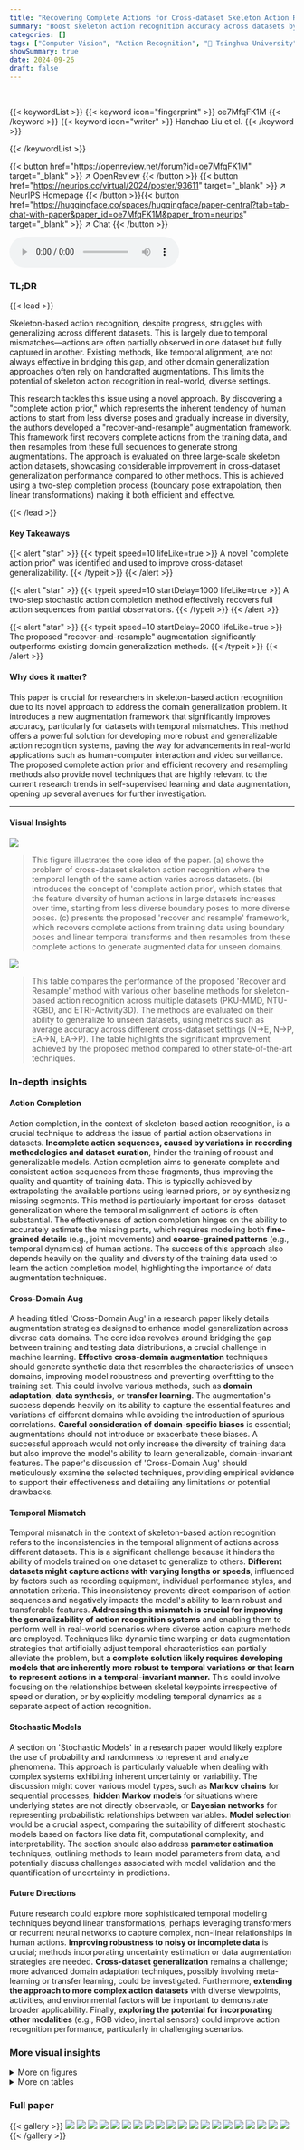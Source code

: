 ```yaml
---
title: "Recovering Complete Actions for Cross-dataset Skeleton Action Recognition"
summary: "Boost skeleton action recognition accuracy across datasets by recovering complete actions and resampling; outperforms existing methods."
categories: []
tags: ["Computer Vision", "Action Recognition", "🏢 Tsinghua University",]
showSummary: true
date: 2024-09-26
draft: false
---
```


<br>

{{< keywordList >}}
{{< keyword icon="fingerprint" >}} oe7MfqFK1M {{< /keyword >}}
{{< keyword icon="writer" >}} Hanchao Liu et el. {{< /keyword >}}
 
{{< /keywordList >}}

{{< button href="https://openreview.net/forum?id=oe7MfqFK1M" target="_blank" >}}
↗ OpenReview
{{< /button >}}
{{< button href="https://neurips.cc/virtual/2024/poster/93611" target="_blank" >}}
↗ NeurIPS Homepage
{{< /button >}}{{< button href="https://huggingface.co/spaces/huggingface/paper-central?tab=tab-chat-with-paper&paper_id=oe7MfqFK1M&paper_from=neurips" target="_blank" >}}
↗ Chat
{{< /button >}}



<audio controls>
    <source src="https://ai-paper-reviewer.com/oe7MfqFK1M/podcast.wav" type="audio/wav">
    Your browser does not support the audio element.
</audio>


### TL;DR


{{< lead >}}

Skeleton-based action recognition, despite progress, struggles with generalizing across different datasets.  This is largely due to temporal mismatches—actions are often partially observed in one dataset but fully captured in another.  Existing methods, like temporal alignment, are not always effective in bridging this gap, and other domain generalization approaches often rely on handcrafted augmentations. This limits the potential of skeleton action recognition in real-world, diverse settings.

This research tackles this issue using a novel approach. By discovering a "complete action prior," which represents the inherent tendency of human actions to start from less diverse poses and gradually increase in diversity, the authors developed a "recover-and-resample" augmentation framework. This framework first recovers complete actions from the training data, and then resamples from these full sequences to generate strong augmentations.  The approach is evaluated on three large-scale skeleton action datasets, showcasing considerable improvement in cross-dataset generalization performance compared to other methods.  This is achieved using a two-step completion process (boundary pose extrapolation, then linear transformations) making it both efficient and effective.

{{< /lead >}}


#### Key Takeaways

{{< alert "star" >}}
{{< typeit speed=10 lifeLike=true >}} A novel "complete action prior" was identified and used to improve cross-dataset generalizability. {{< /typeit >}}
{{< /alert >}}

{{< alert "star" >}}
{{< typeit speed=10 startDelay=1000 lifeLike=true >}} A two-step stochastic action completion method effectively recovers full action sequences from partial observations. {{< /typeit >}}
{{< /alert >}}

{{< alert "star" >}}
{{< typeit speed=10 startDelay=2000 lifeLike=true >}} The proposed "recover-and-resample" augmentation significantly outperforms existing domain generalization methods. {{< /typeit >}}
{{< /alert >}}

#### Why does it matter?
This paper is crucial for researchers in skeleton-based action recognition due to its novel approach to address the domain generalization problem.  It introduces a new augmentation framework that significantly improves accuracy, particularly for datasets with temporal mismatches. This method offers a powerful solution for developing more robust and generalizable action recognition systems, paving the way for advancements in real-world applications such as human-computer interaction and video surveillance.  The proposed complete action prior and efficient recovery and resampling methods also provide novel techniques that are highly relevant to the current research trends in self-supervised learning and data augmentation, opening up several avenues for further investigation.

------
#### Visual Insights



![](https://ai-paper-reviewer.com/oe7MfqFK1M/figures_1_1.jpg)

> This figure illustrates the core idea of the paper. (a) shows the problem of cross-dataset skeleton action recognition where the temporal length of the same action varies across datasets. (b) introduces the concept of 'complete action prior', which states that the feature diversity of human actions in large datasets increases over time, starting from less diverse boundary poses to more diverse poses. (c) presents the proposed 'recover and resample' framework, which recovers complete actions from training data using boundary poses and linear temporal transforms and then resamples from these complete actions to generate augmented data for unseen domains.





![](https://ai-paper-reviewer.com/oe7MfqFK1M/tables_6_1.jpg)

> This table compares the performance of the proposed 'Recover and Resample' method with various other baseline methods for skeleton-based action recognition across multiple datasets (PKU-MMD, NTU-RGBD, and ETRI-Activity3D).  The methods are evaluated on their ability to generalize to unseen datasets, using metrics such as average accuracy across different cross-dataset settings (N→E, N→P, EA→N, EA→P). The table highlights the significant improvement achieved by the proposed method compared to other state-of-the-art techniques.





### In-depth insights


#### Action Completion
Action completion, in the context of skeleton-based action recognition, is a crucial technique to address the issue of partial action observations in datasets.  **Incomplete action sequences, caused by variations in recording methodologies and dataset curation**, hinder the training of robust and generalizable models.  Action completion aims to generate complete and consistent action sequences from these fragments, thus improving the quality and quantity of training data.  This is typically achieved by extrapolating the available portions using learned priors, or by synthesizing missing segments.  This method is particularly important for cross-dataset generalization where the temporal misalignment of actions is often substantial.  The effectiveness of action completion hinges on the ability to accurately estimate the missing parts, which requires modeling both **fine-grained details** (e.g., joint movements) and **coarse-grained patterns** (e.g., temporal dynamics) of human actions.  The success of this approach also depends heavily on the quality and diversity of the training data used to learn the action completion model, highlighting the importance of data augmentation techniques.

#### Cross-Domain Aug
A heading titled 'Cross-Domain Aug' in a research paper likely details augmentation strategies designed to enhance model generalization across diverse data domains.  The core idea revolves around bridging the gap between training and testing data distributions, a crucial challenge in machine learning.  **Effective cross-domain augmentation** techniques should generate synthetic data that resembles the characteristics of unseen domains, improving model robustness and preventing overfitting to the training set. This could involve various methods, such as **domain adaptation**, **data synthesis**, or **transfer learning**. The augmentation's success depends heavily on its ability to capture the essential features and variations of different domains while avoiding the introduction of spurious correlations. **Careful consideration of domain-specific biases** is essential; augmentations should not introduce or exacerbate these biases.  A successful approach would not only increase the diversity of training data but also improve the model's ability to learn generalizable, domain-invariant features. The paper's discussion of 'Cross-Domain Aug' should meticulously examine the selected techniques, providing empirical evidence to support their effectiveness and detailing any limitations or potential drawbacks.

#### Temporal Mismatch
Temporal mismatch in the context of skeleton-based action recognition refers to the inconsistencies in the temporal alignment of actions across different datasets.  This is a significant challenge because it hinders the ability of models trained on one dataset to generalize to others.  **Different datasets might capture actions with varying lengths or speeds**, influenced by factors such as recording equipment, individual performance styles, and annotation criteria. This inconsistency prevents direct comparison of action sequences and negatively impacts the model's ability to learn robust and transferable features.  **Addressing this mismatch is crucial for improving the generalizability of action recognition systems** and enabling them to perform well in real-world scenarios where diverse action capture methods are employed.  Techniques like dynamic time warping or data augmentation strategies that artificially adjust temporal characteristics can partially alleviate the problem, but **a complete solution likely requires developing models that are inherently more robust to temporal variations or that learn to represent actions in a temporal-invariant manner.** This could involve focusing on the relationships between skeletal keypoints irrespective of speed or duration, or by explicitly modeling temporal dynamics as a separate aspect of action recognition.

#### Stochastic Models
A section on 'Stochastic Models' in a research paper would likely explore the use of probability and randomness to represent and analyze phenomena.  This approach is particularly valuable when dealing with complex systems exhibiting inherent uncertainty or variability.  The discussion might cover various model types, such as **Markov chains** for sequential processes, **hidden Markov models** for situations where underlying states are not directly observable, or **Bayesian networks** for representing probabilistic relationships between variables.  **Model selection** would be a crucial aspect, comparing the suitability of different stochastic models based on factors like data fit, computational complexity, and interpretability. The section should also address **parameter estimation** techniques, outlining methods to learn model parameters from data, and potentially discuss challenges associated with model validation and the quantification of uncertainty in predictions.

#### Future Directions
Future research could explore more sophisticated temporal modeling techniques beyond linear transformations, perhaps leveraging transformers or recurrent neural networks to capture complex, non-linear relationships in human actions.  **Improving robustness to noisy or incomplete data** is crucial; methods incorporating uncertainty estimation or data augmentation strategies are needed.  **Cross-dataset generalization** remains a challenge; more advanced domain adaptation techniques, possibly involving meta-learning or transfer learning, could be investigated.  Furthermore,  **extending the approach to more complex action datasets** with diverse viewpoints, activities, and environmental factors will be important to demonstrate broader applicability.  Finally, **exploring the potential for incorporating other modalities** (e.g., RGB video, inertial sensors) could improve action recognition performance, particularly in challenging scenarios.


### More visual insights

<details>
<summary>More on figures
</summary>


![](https://ai-paper-reviewer.com/oe7MfqFK1M/figures_3_1.jpg)

> This figure illustrates the recover-and-resample augmentation framework.  It shows how the system learns boundary poses and linear transforms from the training data. Then, for a given input skeleton action, it uses boundary pose-conditioned extrapolation to recover a complete action. Finally, it applies a learned linear transformation and resamples the data to augment the training set. The process aims to generate strong augmentations for unseen domains by addressing temporal mismatch in action sequences.


![](https://ai-paper-reviewer.com/oe7MfqFK1M/figures_7_1.jpg)

> This figure visualizes the linear transform matrices obtained through clustering.  The matrices represent learned transformations applied to skeleton action sequences during the augmentation process. These transformations capture common structural temporal patterns in the data, such as shifting and scaling.  The visualizations help illustrate how these learned transforms contribute to recovering and augmenting incomplete action sequences in the cross-dataset setting.


![](https://ai-paper-reviewer.com/oe7MfqFK1M/figures_8_1.jpg)

> This figure visualizes some examples of linear transform matrices (W<sub>i</sub>) learned via clustering using training sets N and EA. Each matrix represents a linear transformation that maps partial sequences to full sequences, which are learned from the training data by reconstructing full sequences from their trimmed segments. These matrices capture common structural temporal patterns (e.g. shifting, scaling, symmetry) inherent in human actions.  The visualization helps to understand the learned transform patterns and how they are used for generating augmentations.


![](https://ai-paper-reviewer.com/oe7MfqFK1M/figures_20_1.jpg)

> This figure visualizes the clustered linear transform matrices obtained using the training set N for two different numbers of clusters (Ntr): 20 and 5.  Each subfigure shows a set of learned transform matrices, represented as images. Comparing the subfigures, we can observe that using more clusters (Ntr=20) leads to a greater diversity of learned transformations, which is essential for capturing a wider range of temporal patterns in human actions.


![](https://ai-paper-reviewer.com/oe7MfqFK1M/figures_20_2.jpg)

> This figure visualizes the learned linear transform matrices obtained through clustering on training datasets N and EA.  These matrices are a key component of the proposed 'Recover and Resample' augmentation framework. They represent learned patterns of temporal transformations applied to skeleton action sequences during the action completion process. The visualization likely shows the learned matrices as images, each representing a distinct transform learned from the data.


![](https://ai-paper-reviewer.com/oe7MfqFK1M/figures_20_3.jpg)

> This figure visualizes the learned linear transform matrices obtained through clustering.  The matrices, represented as images, are learned from the training data of two different datasets, N and EA. Each matrix represents a transformation applied to skeleton action sequences to recover complete actions. The visualization helps understand the learned transformation patterns. 


![](https://ai-paper-reviewer.com/oe7MfqFK1M/figures_20_4.jpg)

> This figure shows qualitative examples of improved action recognition using the proposed 'recover-and-resample' augmentation method compared to the baseline (Empirical Risk Minimization or ERM).  The images visually demonstrate that the new method can improve the accuracy of action recognition, particularly for actions where only partial sequences are available. The top row shows how the baseline incorrectly identifies the action as 'put on/take off glasses', while the proposed method correctly identifies it as 'phone call'. Similarly, the other rows show misclassifications by the baseline which are corrected by the proposed method.


</details>




<details>
<summary>More on tables
</summary>


![](https://ai-paper-reviewer.com/oe7MfqFK1M/tables_6_2.jpg)
> This table compares the performance of the proposed method with other state-of-the-art methods on the NTU → PKU cross-dataset setting, which involves 51 action classes.  It shows the accuracy achieved by each method, highlighting the superior performance of the proposed approach.

![](https://ai-paper-reviewer.com/oe7MfqFK1M/tables_6_3.jpg)
> This table compares the proposed method's performance with other state-of-the-art methods on the NTU → PKU cross-dataset setting, using 51 action classes.  It shows the accuracy achieved by different methods, highlighting the improved performance of the proposed approach compared to baselines in a challenging cross-dataset scenario.

![](https://ai-paper-reviewer.com/oe7MfqFK1M/tables_7_1.jpg)
> This table presents the ablation study of different components of the proposed Recover and Resample framework.  It shows the impact of using only the nonlinear function (FN), only the linear transform (FL), and combinations of these, using either the training dataset (Self) or a separate dataset (P) to obtain boundary poses and linear transforms. The results highlight the contribution of each module and the effectiveness of using a complete action prior from the P dataset.

![](https://ai-paper-reviewer.com/oe7MfqFK1M/tables_8_1.jpg)
> This table compares the performance of the proposed 'Recover and Resample' method against various baselines on three cross-dataset settings for skeleton-based action recognition.  The settings involve training on a single dataset and testing on the other two. The table shows the average accuracy across different datasets, highlighting the superior performance of the proposed method.

![](https://ai-paper-reviewer.com/oe7MfqFK1M/tables_8_2.jpg)
> This table presents the ablation study results of the proposed method. It shows the effects of each component (nonlinear transform, linear transform) and using different prior datasets on the performance (average accuracy across four cross-dataset settings). The resampling step is used in all experiments.

![](https://ai-paper-reviewer.com/oe7MfqFK1M/tables_8_3.jpg)
> This table compares the performance of three different learning approaches for action completion against the proposed method.  The three methods are extrapolating a motion sequence (FNN, extrap), infilling missing frames in a motion sequence (FNN, infill), and the proposed recover-and-resample method.  The results are evaluated across four cross-dataset settings (N→E, N→P, EA→N, EA→P), and the average accuracy is reported for each method.  This shows the effectiveness of combining the boundary-conditioned extrapolation and linear transform in the proposed approach.

![](https://ai-paper-reviewer.com/oe7MfqFK1M/tables_8_4.jpg)
> This table presents the per-class accuracy improvement achieved by the proposed method compared to the baseline method (ERM) across four different cross-dataset settings.  The improvements are shown as percentage increases, providing a detailed view of the method's effectiveness on specific actions.  Actions with larger improvements are likely those that benefit most from the method's approach to recovering complete action sequences.

![](https://ai-paper-reviewer.com/oe7MfqFK1M/tables_9_1.jpg)
> This table compares the performance of the proposed method with several other baseline methods across four different cross-dataset settings (N→E, N→P, EA→N, EA→P).  The average accuracy across all four settings is shown, highlighting the superior performance of the proposed 'Recover and Resample' augmentation framework compared to various baselines, such as ERM, ADA, ST-Cubism, and others. The best result for each setting is shown in bold, and the second-best is underlined. 

![](https://ai-paper-reviewer.com/oe7MfqFK1M/tables_9_2.jpg)
> This table shows the average accuracy of the proposed method on different backbones (ST-GCN and CTR-GCN) across four cross-dataset settings (N→E, N→P, EA→N, EA→P).  It compares the performance of the base backbones against the backbones when combined with the proposed augmentation method.  The results highlight the improvement in accuracy achieved by incorporating the proposed method regardless of the backbone used.

![](https://ai-paper-reviewer.com/oe7MfqFK1M/tables_13_1.jpg)
> This table lists the 18 action labels that are commonly shared among the three large-scale datasets (NTU60-RGBD, PKU-MMD, and ETRI-Activity3D) used in the cross-dataset experiments of the paper.  These actions were selected for their presence across the datasets and suitability for evaluating the proposed method in a cross-domain scenario. The actions are categorized to help in understanding.

![](https://ai-paper-reviewer.com/oe7MfqFK1M/tables_13_2.jpg)
> This table presents the number of samples used for training and testing in each of the five datasets used in the cross-dataset experiments. The datasets are denoted by their first letter: N for NTU60-RGBD, EA for ETRI-Activity3D (adult split), P for PKU-MMD, and E for ETRI-Activity3D.  The adult split of ETRI was used to balance the training set size across different domains.

![](https://ai-paper-reviewer.com/oe7MfqFK1M/tables_15_1.jpg)
> This table compares the performance of the proposed method with other baseline methods across four different cross-dataset settings (N→E, N→P, EA→N, EA→P).  The best and second-best results for each setting are highlighted in bold and underlined, respectively. The average accuracy across all four settings is also provided. The methods include ERM (Empirical Risk Minimization), several domain generalization and self-supervised learning approaches, along with various augmentation methods.

![](https://ai-paper-reviewer.com/oe7MfqFK1M/tables_15_2.jpg)
> This table presents a per-class breakdown of the accuracy improvements achieved by the proposed method over the baseline ERM (Empirical Risk Minimization) across four different cross-dataset settings (N→E, N→P, EA→N, EA→P).  Each row represents a specific action, showing the improvement in accuracy for that action across the four settings and an average improvement across all settings.  The values indicate the improvement in percentage points.

![](https://ai-paper-reviewer.com/oe7MfqFK1M/tables_16_1.jpg)
> This table compares the performance of the proposed method against various baselines on three cross-dataset settings. The settings evaluate the model's ability to generalize to unseen datasets by training on one dataset and testing on the other two. The table shows that the proposed augmentation method significantly improves performance, outperforming the other methods by a considerable margin.  The best performing method for each setting is bolded, and the second best is underlined.

![](https://ai-paper-reviewer.com/oe7MfqFK1M/tables_16_2.jpg)
> This table compares the performance of the proposed method using two different clustering algorithms: k-means and agglomerative.  The results are presented as the average accuracy across four different cross-dataset settings (N→E, N→P, EA→N, EA→P).  This allows for an evaluation of how sensitive the method is to the choice of clustering algorithm.

![](https://ai-paper-reviewer.com/oe7MfqFK1M/tables_16_3.jpg)
> This table presents the result of an ablation study on the resampling stage of the proposed method. Four different resampling strategies were compared: linear resizing with ranges [0.3, 1.0], [0.5, 1.0], [0.7, 1.0], and random resizing with a range of [0.7, 1.0]. The average accuracy across four cross-dataset settings (N→E, N→P, EA→N, EA→P) was calculated for each strategy. The results show that linear resizing with a range of [0.7, 1.0] yields the best performance, indicating that sampling longer and more complete segments is crucial for effective data augmentation.

![](https://ai-paper-reviewer.com/oe7MfqFK1M/tables_16_4.jpg)
> This table compares the performance of the proposed method against various baseline methods across three different cross-dataset settings for skeleton-based action recognition.  The table shows the average accuracy achieved by each method on unseen datasets. The best and second best performances in each setting are highlighted.

![](https://ai-paper-reviewer.com/oe7MfqFK1M/tables_17_1.jpg)
> This table compares the performance of the proposed 'Recover and Resample' method against several baselines on a cross-dataset action recognition task.  The task involves training a model on one dataset (source domain) and testing it on two other unseen datasets (target domains). The table shows the average accuracy across four different cross-dataset settings. The baselines include ERM (Empirical Risk Minimization), several domain generalization methods (CCSA, ADA, ST-Cubism, Skeleton-MAE, HICLR), and several augmentation methods (uniform sampling, Mixup, CropPad, CropResize, TSN, multiple-crop testing, OTAM+KNN). The results demonstrate that the proposed method significantly outperforms all baselines.

![](https://ai-paper-reviewer.com/oe7MfqFK1M/tables_17_2.jpg)
> This table compares the proposed method with various other baseline methods across four different cross-dataset settings (N→E, N→P, EA→N, EA→P). The average accuracy across all settings is reported for each method. The best performing method is highlighted in bold, and the second best is underlined.  The table shows the relative performance improvements of the proposed method compared to existing approaches in addressing cross-dataset generalization problems in skeleton-based action recognition.

</details>




### Full paper

{{< gallery >}}
<img src="https://ai-paper-reviewer.com/oe7MfqFK1M/1.png" class="grid-w50 md:grid-w33 xl:grid-w25" />
<img src="https://ai-paper-reviewer.com/oe7MfqFK1M/2.png" class="grid-w50 md:grid-w33 xl:grid-w25" />
<img src="https://ai-paper-reviewer.com/oe7MfqFK1M/3.png" class="grid-w50 md:grid-w33 xl:grid-w25" />
<img src="https://ai-paper-reviewer.com/oe7MfqFK1M/4.png" class="grid-w50 md:grid-w33 xl:grid-w25" />
<img src="https://ai-paper-reviewer.com/oe7MfqFK1M/5.png" class="grid-w50 md:grid-w33 xl:grid-w25" />
<img src="https://ai-paper-reviewer.com/oe7MfqFK1M/6.png" class="grid-w50 md:grid-w33 xl:grid-w25" />
<img src="https://ai-paper-reviewer.com/oe7MfqFK1M/7.png" class="grid-w50 md:grid-w33 xl:grid-w25" />
<img src="https://ai-paper-reviewer.com/oe7MfqFK1M/8.png" class="grid-w50 md:grid-w33 xl:grid-w25" />
<img src="https://ai-paper-reviewer.com/oe7MfqFK1M/9.png" class="grid-w50 md:grid-w33 xl:grid-w25" />
<img src="https://ai-paper-reviewer.com/oe7MfqFK1M/10.png" class="grid-w50 md:grid-w33 xl:grid-w25" />
<img src="https://ai-paper-reviewer.com/oe7MfqFK1M/11.png" class="grid-w50 md:grid-w33 xl:grid-w25" />
<img src="https://ai-paper-reviewer.com/oe7MfqFK1M/12.png" class="grid-w50 md:grid-w33 xl:grid-w25" />
<img src="https://ai-paper-reviewer.com/oe7MfqFK1M/13.png" class="grid-w50 md:grid-w33 xl:grid-w25" />
<img src="https://ai-paper-reviewer.com/oe7MfqFK1M/14.png" class="grid-w50 md:grid-w33 xl:grid-w25" />
<img src="https://ai-paper-reviewer.com/oe7MfqFK1M/15.png" class="grid-w50 md:grid-w33 xl:grid-w25" />
<img src="https://ai-paper-reviewer.com/oe7MfqFK1M/16.png" class="grid-w50 md:grid-w33 xl:grid-w25" />
<img src="https://ai-paper-reviewer.com/oe7MfqFK1M/17.png" class="grid-w50 md:grid-w33 xl:grid-w25" />
<img src="https://ai-paper-reviewer.com/oe7MfqFK1M/18.png" class="grid-w50 md:grid-w33 xl:grid-w25" />
<img src="https://ai-paper-reviewer.com/oe7MfqFK1M/19.png" class="grid-w50 md:grid-w33 xl:grid-w25" />
<img src="https://ai-paper-reviewer.com/oe7MfqFK1M/20.png" class="grid-w50 md:grid-w33 xl:grid-w25" />
{{< /gallery >}}